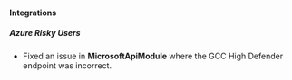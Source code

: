 
#### Integrations

##### Azure Risky Users

- Fixed an issue in **MicrosoftApiModule** where the GCC High Defender endpoint was incorrect.
